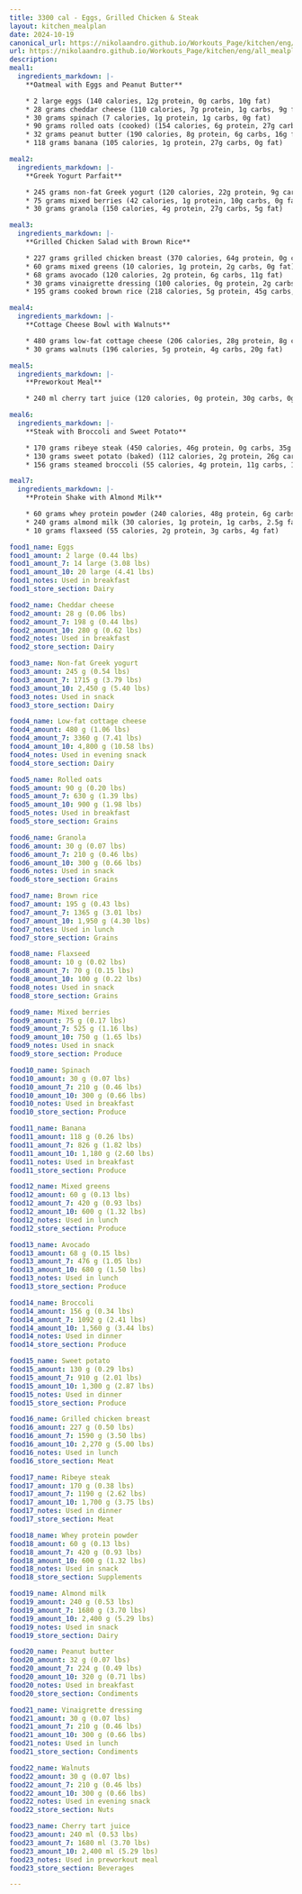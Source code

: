 ```yaml
---
title: 3300 cal - Eggs, Grilled Chicken & Steak 
layout: kitchen_mealplan
date: 2024-10-19
canonical_url: https://nikolaandro.github.io/Workouts_Page/kitchen/eng/all_mealplans/3300/
url: https://nikolaandro.github.io/Workouts_Page/kitchen/eng/all_mealplans/3300/
description: 
meal1:
  ingredients_markdown: |-
    **Oatmeal with Eggs and Peanut Butter**

    * 2 large eggs (140 calories, 12g protein, 0g carbs, 10g fat)
    * 28 grams cheddar cheese (110 calories, 7g protein, 1g carbs, 9g fat)
    * 30 grams spinach (7 calories, 1g protein, 1g carbs, 0g fat)
    * 90 grams rolled oats (cooked) (154 calories, 6g protein, 27g carbs, 3g fat)
    * 32 grams peanut butter (190 calories, 8g protein, 6g carbs, 16g fat)
    * 118 grams banana (105 calories, 1g protein, 27g carbs, 0g fat)

meal2: 
  ingredients_markdown: |-
    **Greek Yogurt Parfait**

    * 245 grams non-fat Greek yogurt (120 calories, 22g protein, 9g carbs, 0g fat)
    * 75 grams mixed berries (42 calories, 1g protein, 10g carbs, 0g fat)
    * 30 grams granola (150 calories, 4g protein, 27g carbs, 5g fat)

meal3:
  ingredients_markdown: |-
    **Grilled Chicken Salad with Brown Rice**

    * 227 grams grilled chicken breast (370 calories, 64g protein, 0g carbs, 8g fat)
    * 60 grams mixed greens (10 calories, 1g protein, 2g carbs, 0g fat)
    * 68 grams avocado (120 calories, 2g protein, 6g carbs, 11g fat)
    * 30 grams vinaigrette dressing (100 calories, 0g protein, 2g carbs, 10g fat)
    * 195 grams cooked brown rice (218 calories, 5g protein, 45g carbs, 1g fat)

meal4: 
  ingredients_markdown: |-
    **Cottage Cheese Bowl with Walnuts**

    * 480 grams low-fat cottage cheese (206 calories, 28g protein, 8g carbs, 5g fat)
    * 30 grams walnuts (196 calories, 5g protein, 4g carbs, 20g fat)

meal5: 
  ingredients_markdown: |-
    **Preworkout Meal**

    * 240 ml cherry tart juice (120 calories, 0g protein, 30g carbs, 0g fat)

meal6: 
  ingredients_markdown: |-
    **Steak with Broccoli and Sweet Potato**

    * 170 grams ribeye steak (450 calories, 46g protein, 0g carbs, 35g fat)
    * 130 grams sweet potato (baked) (112 calories, 2g protein, 26g carbs, 0g fat)
    * 156 grams steamed broccoli (55 calories, 4g protein, 11g carbs, 1g fat)

meal7: 
  ingredients_markdown: |-
    **Protein Shake with Almond Milk**

    * 60 grams whey protein powder (240 calories, 48g protein, 6g carbs, 2g fat)
    * 240 grams almond milk (30 calories, 1g protein, 1g carbs, 2.5g fat)
    * 10 grams flaxseed (55 calories, 2g protein, 3g carbs, 4g fat)

food1_name: Eggs  
food1_amount: 2 large (0.44 lbs)  
food1_amount_7: 14 large (3.08 lbs)  
food1_amount_10: 20 large (4.41 lbs)  
food1_notes: Used in breakfast  
food1_store_section: Dairy  

food2_name: Cheddar cheese  
food2_amount: 28 g (0.06 lbs)  
food2_amount_7: 198 g (0.44 lbs)  
food2_amount_10: 280 g (0.62 lbs)  
food2_notes: Used in breakfast  
food2_store_section: Dairy  

food3_name: Non-fat Greek yogurt  
food3_amount: 245 g (0.54 lbs)  
food3_amount_7: 1715 g (3.79 lbs)  
food3_amount_10: 2,450 g (5.40 lbs)  
food3_notes: Used in snack  
food3_store_section: Dairy  

food4_name: Low-fat cottage cheese  
food4_amount: 480 g (1.06 lbs)  
food4_amount_7: 3360 g (7.41 lbs)  
food4_amount_10: 4,800 g (10.58 lbs)  
food4_notes: Used in evening snack  
food4_store_section: Dairy  

food5_name: Rolled oats  
food5_amount: 90 g (0.20 lbs)  
food5_amount_7: 630 g (1.39 lbs)  
food5_amount_10: 900 g (1.98 lbs)  
food5_notes: Used in breakfast  
food5_store_section: Grains  

food6_name: Granola  
food6_amount: 30 g (0.07 lbs)  
food6_amount_7: 210 g (0.46 lbs)  
food6_amount_10: 300 g (0.66 lbs)  
food6_notes: Used in snack  
food6_store_section: Grains  

food7_name: Brown rice  
food7_amount: 195 g (0.43 lbs)  
food7_amount_7: 1365 g (3.01 lbs)  
food7_amount_10: 1,950 g (4.30 lbs)  
food7_notes: Used in lunch  
food7_store_section: Grains  

food8_name: Flaxseed  
food8_amount: 10 g (0.02 lbs)  
food8_amount_7: 70 g (0.15 lbs)  
food8_amount_10: 100 g (0.22 lbs)  
food8_notes: Used in snack  
food8_store_section: Grains  

food9_name: Mixed berries  
food9_amount: 75 g (0.17 lbs)  
food9_amount_7: 525 g (1.16 lbs)  
food9_amount_10: 750 g (1.65 lbs)  
food9_notes: Used in snack  
food9_store_section: Produce  

food10_name: Spinach  
food10_amount: 30 g (0.07 lbs)  
food10_amount_7: 210 g (0.46 lbs)  
food10_amount_10: 300 g (0.66 lbs)  
food10_notes: Used in breakfast  
food10_store_section: Produce  

food11_name: Banana  
food11_amount: 118 g (0.26 lbs)  
food11_amount_7: 826 g (1.82 lbs)  
food11_amount_10: 1,180 g (2.60 lbs)  
food11_notes: Used in breakfast  
food11_store_section: Produce  

food12_name: Mixed greens  
food12_amount: 60 g (0.13 lbs)  
food12_amount_7: 420 g (0.93 lbs)  
food12_amount_10: 600 g (1.32 lbs)  
food12_notes: Used in lunch  
food12_store_section: Produce  

food13_name: Avocado  
food13_amount: 68 g (0.15 lbs)  
food13_amount_7: 476 g (1.05 lbs)  
food13_amount_10: 680 g (1.50 lbs)  
food13_notes: Used in lunch  
food13_store_section: Produce  

food14_name: Broccoli  
food14_amount: 156 g (0.34 lbs)  
food14_amount_7: 1092 g (2.41 lbs)  
food14_amount_10: 1,560 g (3.44 lbs)  
food14_notes: Used in dinner  
food14_store_section: Produce  

food15_name: Sweet potato  
food15_amount: 130 g (0.29 lbs)  
food15_amount_7: 910 g (2.01 lbs)  
food15_amount_10: 1,300 g (2.87 lbs)  
food15_notes: Used in dinner  
food15_store_section: Produce  

food16_name: Grilled chicken breast  
food16_amount: 227 g (0.50 lbs)  
food16_amount_7: 1590 g (3.50 lbs)  
food16_amount_10: 2,270 g (5.00 lbs)  
food16_notes: Used in lunch  
food16_store_section: Meat  

food17_name: Ribeye steak  
food17_amount: 170 g (0.38 lbs)  
food17_amount_7: 1190 g (2.62 lbs)  
food17_amount_10: 1,700 g (3.75 lbs)  
food17_notes: Used in dinner  
food17_store_section: Meat  

food18_name: Whey protein powder  
food18_amount: 60 g (0.13 lbs)  
food18_amount_7: 420 g (0.93 lbs)  
food18_amount_10: 600 g (1.32 lbs)  
food18_notes: Used in snack  
food18_store_section: Supplements  

food19_name: Almond milk  
food19_amount: 240 g (0.53 lbs)  
food19_amount_7: 1680 g (3.70 lbs)  
food19_amount_10: 2,400 g (5.29 lbs)  
food19_notes: Used in snack  
food19_store_section: Dairy  

food20_name: Peanut butter  
food20_amount: 32 g (0.07 lbs)  
food20_amount_7: 224 g (0.49 lbs)  
food20_amount_10: 320 g (0.71 lbs)  
food20_notes: Used in breakfast  
food20_store_section: Condiments  

food21_name: Vinaigrette dressing  
food21_amount: 30 g (0.07 lbs)  
food21_amount_7: 210 g (0.46 lbs)  
food21_amount_10: 300 g (0.66 lbs)  
food21_notes: Used in lunch  
food21_store_section: Condiments  

food22_name: Walnuts  
food22_amount: 30 g (0.07 lbs)  
food22_amount_7: 210 g (0.46 lbs)  
food22_amount_10: 300 g (0.66 lbs)  
food22_notes: Used in evening snack  
food22_store_section: Nuts  

food23_name: Cherry tart juice  
food23_amount: 240 ml (0.53 lbs)  
food23_amount_7: 1680 ml (3.70 lbs)  
food23_amount_10: 2,400 ml (5.29 lbs)  
food23_notes: Used in preworkout meal  
food23_store_section: Beverages 

---
```

